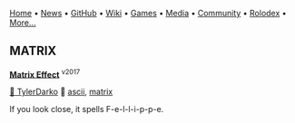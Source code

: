 [Home](https://qb64.com) • [News](/news.md) • [GitHub](/github.md) • [Wiki](/wiki.md) • [Games](/games.md) • [Media](/media.md) • [Community](/community.md) • [Rolodex](/rolodex.md) • [More...](/more.md)

## MATRIX

**[Matrix Effect](matrix-effect/index)** <sup>v2017</sup>

[🐝 TylerDarko](tylerdarko) 🔗 [ascii](ascii), [matrix](matrix)

If you look close, it spells F-e-l-l-i-p-p-e.
